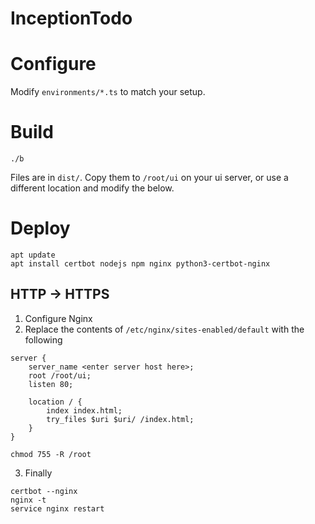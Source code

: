# InceptionTodo

Configure
=========

Modify `environments/*.ts` to match your setup.

Build
=====

`./b`

Files are in `dist/`.  Copy them to `/root/ui` on your ui server, or use a different location and modify the below.

Deploy
=====

```shell
apt update
apt install certbot nodejs npm nginx python3-certbot-nginx
```

## HTTP -> HTTPS

1. Configure Nginx
2. Replace the contents of `/etc/nginx/sites-enabled/default` with the following

```
server {
    server_name <enter server host here>;
    root /root/ui;
    listen 80;

    location / {
        index index.html;
        try_files $uri $uri/ /index.html;
    }
}
```

`chmod 755 -R /root`

3. Finally

```shell
certbot --nginx
nginx -t
service nginx restart
```
